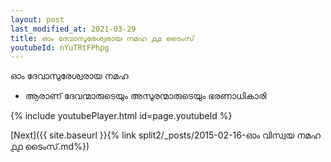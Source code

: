 ```yaml
---
layout: post
last_modified_at: 2021-03-29
title: ഓം ദേവാസുരേശ്വരായ നമഹ ൧൧ ടൈംസ്
youtubeId: nYuTRtFPhpg
---
```

 
 
 ഓം ദേവാസുരേശ്വരായ നമഹ 
 
 -  ആരാണ് ദേവന്മാരുടെയും അസുരന്മാരുടെയും ഭരണാധികാരി 
 
  
 
  
 
 
 
 
 
 


{% include youtubePlayer.html id=page.youtubeId %}
 
[Next]({{ site.baseurl }}{% link  split2/_posts/2015-02-16-ഓം വിസ്വയ നമഹ ൧൧ ടൈംസ്.md%})
 
